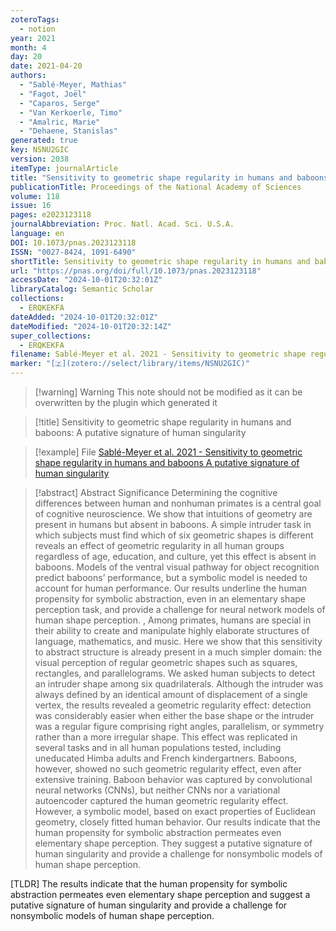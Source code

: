```yaml
---
zoteroTags:
  - notion
year: 2021
month: 4
day: 20
date: 2021-04-20
authors:
  - "Sablé-Meyer, Mathias"
  - "Fagot, Joël"
  - "Caparos, Serge"
  - "Van Kerkoerle, Timo"
  - "Amalric, Marie"
  - "Dehaene, Stanislas"
generated: true
key: NSNU2GIC
version: 2038
itemType: journalArticle
title: "Sensitivity to geometric shape regularity in humans and baboons: A putative signature of human singularity"
publicationTitle: Proceedings of the National Academy of Sciences
volume: 118
issue: 16
pages: e2023123118
journalAbbreviation: Proc. Natl. Acad. Sci. U.S.A.
language: en
DOI: 10.1073/pnas.2023123118
ISSN: "0027-8424, 1091-6490"
shortTitle: Sensitivity to geometric shape regularity in humans and baboons
url: "https://pnas.org/doi/full/10.1073/pnas.2023123118"
accessDate: "2024-10-01T20:32:01Z"
libraryCatalog: Semantic Scholar
collections:
  - ERQKEKFA
dateAdded: "2024-10-01T20:32:01Z"
dateModified: "2024-10-01T20:32:14Z"
super_collections:
  - ERQKEKFA
filename: Sablé-Meyer et al. 2021 - Sensitivity to geometric shape regularity in humans and baboons A putative signature of human singularity
marker: "[🇿](zotero://select/library/items/NSNU2GIC)"
---
```


>[!warning] Warning
> This note should not be modified as it can be overwritten by the plugin which generated it

> [!title] Sensitivity to geometric shape regularity in humans and baboons: A putative signature of human singularity

> [!example] File
> [Sablé-Meyer et al. 2021 - Sensitivity to geometric shape regularity in humans and baboons A putative signature of human singularity](Sablé-Meyer%20et%20al.%202021%20-%20Sensitivity%20to%20geometric%20shape%20regularity%20in%20humans%20and%20baboons%20A%20putative%20signature%20of%20human%20singularity.pdf)

> [!abstract] Abstract
> Significance
>             Determining the cognitive differences between human and nonhuman primates is a central goal of cognitive neuroscience. We show that intuitions of geometry are present in humans but absent in baboons. A simple intruder task in which subjects must find which of six geometric shapes is different reveals an effect of geometric regularity in all human groups regardless of age, education, and culture, yet this effect is absent in baboons. Models of the ventral visual pathway for object recognition predict baboons’ performance, but a symbolic model is needed to account for human performance. Our results underline the human propensity for symbolic abstraction, even in an elementary shape perception task, and provide a challenge for neural network models of human shape perception.
>           , 
>             Among primates, humans are special in their ability to create and manipulate highly elaborate structures of language, mathematics, and music. Here we show that this sensitivity to abstract structure is already present in a much simpler domain: the visual perception of regular geometric shapes such as squares, rectangles, and parallelograms. We asked human subjects to detect an intruder shape among six quadrilaterals. Although the intruder was always defined by an identical amount of displacement of a single vertex, the results revealed a geometric regularity effect: detection was considerably easier when either the base shape or the intruder was a regular figure comprising right angles, parallelism, or symmetry rather than a more irregular shape. This effect was replicated in several tasks and in all human populations tested, including uneducated Himba adults and French kindergartners. Baboons, however, showed no such geometric regularity effect, even after extensive training. Baboon behavior was captured by convolutional neural networks (CNNs), but neither CNNs nor a variational autoencoder captured the human geometric regularity effect. However, a symbolic model, based on exact properties of Euclidean geometry, closely fitted human behavior. Our results indicate that the human propensity for symbolic abstraction permeates even elementary shape perception. They suggest a putative signature of human singularity and provide a challenge for nonsymbolic models of human shape perception.

[TLDR] The results indicate that the human propensity for symbolic abstraction permeates even elementary shape perception and suggest a putative signature of human singularity and provide a challenge for nonsymbolic models of human shape perception.


